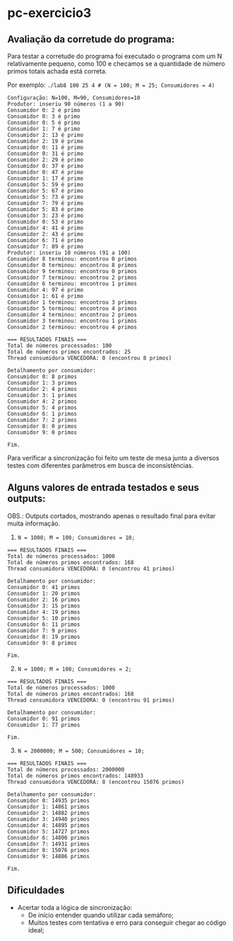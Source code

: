 # pc-exercicio3

## Avaliação da corretude do programa:

Para testar a corretude do programa foi executado o programa com um N relativamente pequeno, como 100 e checamos se a quantidade de número primos totais achada está correta.

Por exemplo: `./lab8 100 25 4 # (N = 100; M = 25; Consumidores = 4)`
```
Configuração: N=100, M=90, Consumidores=10
Produtor: inseriu 90 números (1 a 90)
Consumidor 0: 2 é primo
Consumidor 0: 3 é primo
Consumidor 0: 5 é primo
Consumidor 1: 7 é primo
Consumidor 2: 13 é primo
Consumidor 2: 19 é primo
Consumidor 0: 11 é primo
Consumidor 0: 31 é primo
Consumidor 2: 29 é primo
Consumidor 0: 37 é primo
Consumidor 0: 47 é primo
Consumidor 1: 17 é primo
Consumidor 5: 59 é primo
Consumidor 5: 67 é primo
Consumidor 5: 73 é primo
Consumidor 7: 79 é primo
Consumidor 5: 83 é primo
Consumidor 3: 23 é primo
Consumidor 0: 53 é primo
Consumidor 4: 41 é primo
Consumidor 2: 43 é primo
Consumidor 6: 71 é primo
Consumidor 7: 89 é primo
Produtor: inseriu 10 números (91 a 100)
Consumidor 8 terminou: encontrou 0 primos
Consumidor 0 terminou: encontrou 8 primos
Consumidor 9 terminou: encontrou 0 primos
Consumidor 7 terminou: encontrou 2 primos
Consumidor 6 terminou: encontrou 1 primos
Consumidor 4: 97 é primo
Consumidor 1: 61 é primo
Consumidor 1 terminou: encontrou 3 primos
Consumidor 5 terminou: encontrou 4 primos
Consumidor 4 terminou: encontrou 2 primos
Consumidor 3 terminou: encontrou 1 primos
Consumidor 2 terminou: encontrou 4 primos

=== RESULTADOS FINAIS ===
Total de números processados: 100
Total de números primos encontrados: 25
Thread consumidora VENCEDORA: 0 (encontrou 8 primos)

Detalhamento por consumidor:
Consumidor 0: 8 primos
Consumidor 1: 3 primos
Consumidor 2: 4 primos
Consumidor 3: 1 primos
Consumidor 4: 2 primos
Consumidor 5: 4 primos
Consumidor 6: 1 primos
Consumidor 7: 2 primos
Consumidor 8: 0 primos
Consumidor 9: 0 primos

Fim.
```

Para verificar a sincronização foi feito um teste de mesa junto a diversos testes com diferentes parâmetros em busca de inconsistências.

## Alguns valores de entrada testados e seus outputs:

OBS.: Outputs cortados, mostrando apenas o resultado final para evitar muita informação.

1. `N = 1000; M = 100; Consumidores = 10;`
```
=== RESULTADOS FINAIS ===
Total de números processados: 1000
Total de números primos encontrados: 168
Thread consumidora VENCEDORA: 0 (encontrou 41 primos)

Detalhamento por consumidor:
Consumidor 0: 41 primos
Consumidor 1: 20 primos
Consumidor 2: 16 primos
Consumidor 3: 15 primos
Consumidor 4: 19 primos
Consumidor 5: 10 primos
Consumidor 6: 11 primos
Consumidor 7: 9 primos
Consumidor 8: 19 primos
Consumidor 9: 8 primos

Fim.
```
2. `N = 1000; M = 100; Consumidores = 2;`
```
=== RESULTADOS FINAIS ===
Total de números processados: 1000
Total de números primos encontrados: 168
Thread consumidora VENCEDORA: 0 (encontrou 91 primos)

Detalhamento por consumidor:
Consumidor 0: 91 primos
Consumidor 1: 77 primos

Fim.
```
3. `N = 2000000; M = 500; Consumidores = 10;`
```
=== RESULTADOS FINAIS ===
Total de números processados: 2000000
Total de números primos encontrados: 148933
Thread consumidora VENCEDORA: 8 (encontrou 15076 primos)

Detalhamento por consumidor:
Consumidor 0: 14935 primos
Consumidor 1: 14861 primos
Consumidor 2: 14882 primos
Consumidor 3: 14940 primos
Consumidor 4: 14895 primos
Consumidor 5: 14727 primos
Consumidor 6: 14800 primos
Consumidor 7: 14931 primos
Consumidor 8: 15076 primos
Consumidor 9: 14886 primos

Fim.
```

## Dificuldades

- Acertar toda a lógica de sincronização:
    - De início entender quando utilizar cada semáforo;
    - Muitos testes com tentativa e erro para conseguir chegar ao código ideal;